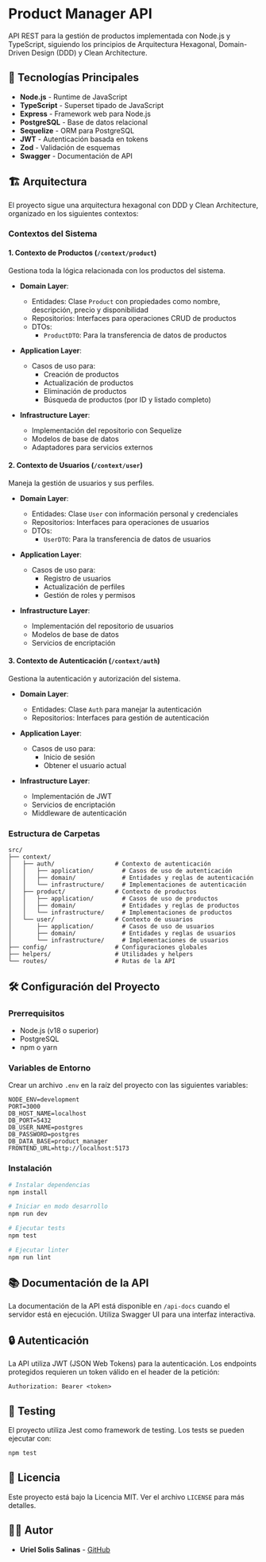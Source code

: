 # Product Manager API

API REST para la gestión de productos implementada con Node.js y TypeScript, siguiendo los principios de Arquitectura Hexagonal, Domain-Driven Design (DDD) y Clean Architecture.

## 🚀 Tecnologías Principales

- **Node.js** - Runtime de JavaScript
- **TypeScript** - Superset tipado de JavaScript
- **Express** - Framework web para Node.js
- **PostgreSQL** - Base de datos relacional
- **Sequelize** - ORM para PostgreSQL
- **JWT** - Autenticación basada en tokens
- **Zod** - Validación de esquemas
- **Swagger** - Documentación de API

## 🏗️ Arquitectura

El proyecto sigue una arquitectura hexagonal con DDD y Clean Architecture, organizado en los siguientes contextos:

### Contextos del Sistema

#### 1. Contexto de Productos (`/context/product`)

Gestiona toda la lógica relacionada con los productos del sistema.

- **Domain Layer**:

  - Entidades: Clase `Product` con propiedades como nombre, descripción, precio y disponibilidad
  - Repositorios: Interfaces para operaciones CRUD de productos
  - DTOs:
    - `ProductDTO`: Para la transferencia de datos de productos

- **Application Layer**:

  - Casos de uso para:
    - Creación de productos
    - Actualización de productos
    - Eliminación de productos
    - Búsqueda de productos (por ID y listado completo)

- **Infrastructure Layer**:
  - Implementación del repositorio con Sequelize
  - Modelos de base de datos
  - Adaptadores para servicios externos

#### 2. Contexto de Usuarios (`/context/user`)

Maneja la gestión de usuarios y sus perfiles.

- **Domain Layer**:

  - Entidades: Clase `User` con información personal y credenciales
  - Repositorios: Interfaces para operaciones de usuarios
  - DTOs:
    - `UserDTO`: Para la transferencia de datos de usuarios

- **Application Layer**:

  - Casos de uso para:
    - Registro de usuarios
    - Actualización de perfiles
    - Gestión de roles y permisos

- **Infrastructure Layer**:
  - Implementación del repositorio de usuarios
  - Modelos de base de datos
  - Servicios de encriptación

#### 3. Contexto de Autenticación (`/context/auth`)

Gestiona la autenticación y autorización del sistema.

- **Domain Layer**:

  - Entidades: Clase `Auth` para manejar la autenticación
  - Repositorios: Interfaces para gestión de autenticación

- **Application Layer**:

  - Casos de uso para:
    - Inicio de sesión
    - Obtener el usuario actual

- **Infrastructure Layer**:
  - Implementación de JWT
  - Servicios de encriptación
  - Middleware de autenticación

### Estructura de Carpetas

```
src/
├── context/
│   ├── auth/                 # Contexto de autenticación
│   │   ├── application/        # Casos de uso de autenticación
│   │   ├── domain/             # Entidades y reglas de autenticación
│   │   └── infrastructure/     # Implementaciones de autenticación
│   ├── product/              # Contexto de productos
│   │   ├── application/        # Casos de uso de productos
│   │   ├── domain/             # Entidades y reglas de productos
│   │   └── infrastructure/     # Implementaciones de productos
│   └── user/                 # Contexto de usuarios
│       ├── application/        # Casos de uso de usuarios
│       ├── domain/             # Entidades y reglas de usuarios
│       └── infrastructure/     # Implementaciones de usuarios
├── config/                   # Configuraciones globales
├── helpers/                  # Utilidades y helpers
└── routes/                   # Rutas de la API
```

## 🛠️ Configuración del Proyecto

### Prerrequisitos

- Node.js (v18 o superior)
- PostgreSQL
- npm o yarn

### Variables de Entorno

Crear un archivo `.env` en la raíz del proyecto con las siguientes variables:

```env
NODE_ENV=development
PORT=3000
DB_HOST_NAME=localhost
DB_PORT=5432
DB_USER_NAME=postgres
DB_PASSWORD=postgres
DB_DATA_BASE=product_manager
FRONTEND_URL=http://localhost:5173
```

### Instalación

```bash
# Instalar dependencias
npm install

# Iniciar en modo desarrollo
npm run dev

# Ejecutar tests
npm test

# Ejecutar linter
npm run lint
```

## 📚 Documentación de la API

La documentación de la API está disponible en `/api-docs` cuando el servidor está en ejecución. Utiliza Swagger UI para una interfaz interactiva.

## 🔒 Autenticación

La API utiliza JWT (JSON Web Tokens) para la autenticación. Los endpoints protegidos requieren un token válido en el header de la petición:

```
Authorization: Bearer <token>
```

## 🧪 Testing

El proyecto utiliza Jest como framework de testing. Los tests se pueden ejecutar con:

```bash
npm test
```

## 📝 Licencia

Este proyecto está bajo la Licencia MIT. Ver el archivo `LICENSE` para más detalles.

## 👨‍💻 Autor

- **Uriel Solis Salinas** - [GitHub](https://github.com/euss99)
